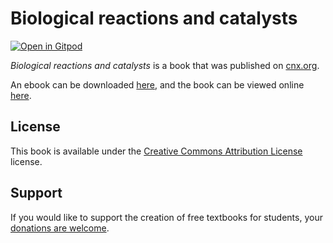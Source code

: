 # Biological reactions and catalysts

[![Open in Gitpod](https://gitpod.io/button/open-in-gitpod.svg)](https://gitpod.io/from-referrer/)

_Biological reactions and catalysts_ is a book that was published on [cnx.org](https://cnx.org/).

An ebook can be downloaded [here](https://github.com/cnx-user-books/cnxbook-biological-reactions-and-catalysts/releases/latest), and the book can be viewed online [here](https://github.com/cnx-user-books/cnxbook-biological-reactions-and-catalysts/releases/latest).

## License
This book is available under the [Creative Commons Attribution License](./LICENSE) license.

## Support
If you would like to support the creation of free textbooks for students, your [donations are welcome](https://riceconnect.rice.edu/donation/support-openstax-banner).
